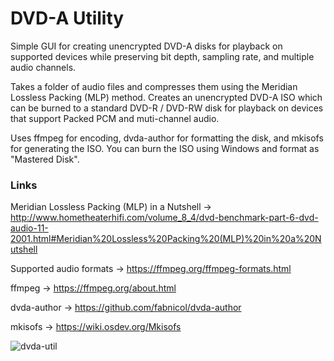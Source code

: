 # DVD-A Utility
Simple GUI for creating unencrypted DVD-A disks for playback on supported devices while preserving bit depth, sampling rate, and multiple audio channels.

Takes a folder of audio files and compresses them using the Meridian Lossless Packing (MLP) method. Creates an unencrypted DVD-A ISO which can be burned to a standard DVD-R / DVD-RW disk for playback on devices that support Packed PCM and muti-channel audio.

Uses ffmpeg for encoding, dvda-author for formatting the disk, and mkisofs for generating the ISO. You can burn the ISO using Windows and format as "Mastered Disk".

### Links
Meridian Lossless Packing (MLP) in a Nutshell -> http://www.hometheaterhifi.com/volume_8_4/dvd-benchmark-part-6-dvd-audio-11-2001.html#Meridian%20Lossless%20Packing%20(MLP)%20in%20a%20Nutshell

Supported audio formats -> https://ffmpeg.org/ffmpeg-formats.html

ffmpeg -> https://ffmpeg.org/about.html

dvda-author -> https://github.com/fabnicol/dvda-author

mkisofs -> https://wiki.osdev.org/Mkisofs

![dvda-util](https://i.imgur.com/7JjLwGB.png)
